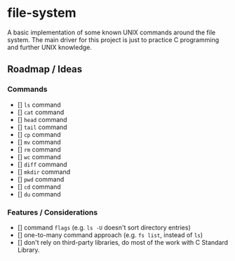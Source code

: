 # file-system

A basic implementation of some known UNIX commands around the file system. The main driver for this project is just to practice C programming and further UNIX knowledge.

## Roadmap / Ideas

### Commands
- [] `ls` command
- [] `cat` command
- [] `head` command
- [] `tail` command
- [] `cp` command
- [] `mv` command
- [] `rm` command
- [] `wc` command
- [] `diff` command
- [] `mkdir` command
- [] `pwd` command
- [] `cd` command
- [] `du` command

### Features / Considerations
- [] command `flags` (e.g. `ls -U` doesn't sort directory entries)
- [] one-to-many command approach (e.g. `fs list`, instead of `ls`)
- [] don't rely on third-party libraries, do most of the work with C Standard Library.
